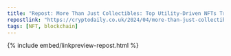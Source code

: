 ```yaml
---
title: "Repost: More Than Just Collectibles: Top Utility-Driven NFTs Transforming Industries - Crypto Daily"
repostlink: "https://cryptodaily.co.uk/2024/04/more-than-just-collectibles-top-utility-driven-nfts-transforming-industries"
tags: [NFT, blockchain]
---
```


{% include embed/linkpreview-repost.html %}
